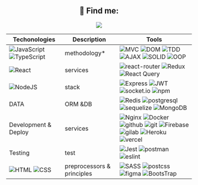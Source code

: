 <h2 align="center">💬 Find me:</h2>
<p align="center" align='right'>
  <a target="_blank"href="https://t.me/imgusev"><img src="https://img.shields.io/badge/Telegram-20232A?style=for-the-badge&logo=telegram" /></a>
</p>

| Techonologies | Description | Tools |
| --- | --- | --- |
| ![JavaScript](https://img.shields.io/badge/JavaScript-20232A?style=for-the-badge&logo=javascript) ![TypeScript](https://img.shields.io/badge/TypeScript-20232A?style=for-the-badge&logo=typescript) | methodology\* | ![MVC](https://img.shields.io/badge/mvc-20232A?style=for-the-badge) ![DOM](https://img.shields.io/badge/dom-20232A?style=for-the-badge) ![TDD](https://img.shields.io/badge/tdd-20232A?style=for-the-badge) ![AJAX](https://img.shields.io/badge/ajax-20232A?style=for-the-badge) ![SOLID](https://img.shields.io/badge/solid-20232A?style=for-the-badge) ![OOP](https://img.shields.io/badge/oop-20232A?style=for-the-badge) |
| ![React](https://img.shields.io/badge/React-20232A?style=for-the-badge&logo=react) | services | ![react-router](https://img.shields.io/badge/React_Router-20232A?style=for-the-badge&logo=react-router) ![Redux](https://img.shields.io/badge/Redux-20232A?style=for-the-badge&logo=redux&logoColor=7749BD) ![React Query](https://img.shields.io/badge/ReactQuery-20232A?style=for-the-badge&logo=reactquery) |
| ![NodeJS](https://img.shields.io/badge/node.js-20232A?style=for-the-badge&logo=node.js) | stack | ![Express](https://img.shields.io/badge/express.js-20232A?style=for-the-badge&logo=express) ![JWT](https://img.shields.io/badge/JWT-20232A?style=for-the-badge&logo=jsonwebtokens) ![socket.io](https://img.shields.io/badge/socket.io-20232A?style=for-the-badge&logo=socket.io) ![npm](https://img.shields.io/badge/npm-20232A?style=for-the-badge&logo=npm) |
| DATA | ORM &DB | ![Redis](https://img.shields.io/badge/redis-20232A?style=for-the-badge&logo=redis&logoColor=red) ![postgresql](https://img.shields.io/badge/postgresql-20232A?style=for-the-badge&logo=postgresql) ![sequelize](https://img.shields.io/badge/Sequelize-20232A?style=for-the-badge&logo=Sequelize) ![MongoDB](https://img.shields.io/badge/MongoDB-20232A?style=for-the-badge&logo=mongodb&logoColor=green) |
| Development & Deploy | services | ![Nginx](https://img.shields.io/badge/nginx-20232A?style=for-the-badge&logo=nginx&logoColor=green) ![Docker](https://img.shields.io/badge/docker-20232A?style=for-the-badge&logo=docker&logoColor=blue) ![github](https://img.shields.io/badge/github-20232A?style=for-the-badge&logo=github) ![git](https://img.shields.io/badge/git-20232A?style=for-the-badge&logo=git) ![Firebase](https://img.shields.io/badge/firebase-20232A?style=for-the-badge&logo=firebase) ![gilab](https://img.shields.io/badge/gitlab-20232A?style=for-the-badge&logo=gitlab) ![Heroku](https://img.shields.io/badge/heroku-20232A?style=for-the-badge&logo=heroku&logoColor=purple) ![vercel](https://img.shields.io/badge/vercel-20232A?style=for-the-badge&logo=vercel) |
| Testing | test | ![Jest](https://img.shields.io/badge/-jest-20232A?style=for-the-badge&logo=jest&logoColor=brown) ![postman](https://img.shields.io/badge/postman-20232A?style=for-the-badge&logo=postman) ![eslint](https://img.shields.io/badge/eslint-20232A?style=for-the-badge&logo=eslint&logoColor=7C7CEA) |
| ![HTML](https://img.shields.io/badge/HTML5-20232A?style=for-the-badge&logo=html5) ![CSS](https://img.shields.io/badge/CSS3-20232A?style=for-the-badge&logo=css3&logoColor=369AD6) | preprocessors & principles | ![SASS](https://img.shields.io/badge/Sass-20232A?style=for-the-badge&logo=sass) ![postcss](https://img.shields.io/badge/postcss-20232A?style=for-the-badge&logo=postcss&logoColor=DD3A0A) ![figma](https://img.shields.io/badge/figma-20232A?style=for-the-badge&logo=figma) ![BootsTrap](https://img.shields.io/badge/Bootstrap-20232A?style=for-the-badge&logo=bootstrap) |

[//]: # ' ![JavaScript](https://img.shields.io/badge/JavaScript-20232A?style=for-the-badge&logo=javascript) '
[//]: # '<!-- ![TypeScript](https://img.shields.io/badge/TypeScript-20232A?style=for-the-badge&logo=typescript) -->'
[//]: # '<!-- ![React](https://img.shields.io/badge/React-20232A?style=for-the-badge&logo=react) -->'
[//]: # '<!-- ![Redux](https://img.shields.io/badge/Redux-20232A?style=for-the-badge&logo=redux&logoColor=7749BD) -->'
[//]: # '<!-- ![React Query](https://img.shields.io/badge/ReactQuery-20232A?style=for-the-badge&logo=reactquery) -->'
[//]: # '<!-- ![react-router](https://img.shields.io/badge/React_Router-20232A?style=for-the-badge&logo=react-router) -->'
[//]: # '<!-- ![HTML](https://img.shields.io/badge/HTML5-20232A?style=for-the-badge&logo=html5) -->'
[//]: # '<!-- ![CSS](https://img.shields.io/badge/CSS3-20232A?style=for-the-badge&logo=css3&logoColor=369AD6) -->'
[//]: # '<!-- ![SASS](https://img.shields.io/badge/Sass-20232A?style=for-the-badge&logo=sass) -->'
[//]: # '<!-- ![postcss](https://img.shields.io/badge/postcss-20232A?style=for-the-badge&logo=postcss&logoColor=DD3A0A) -->'
[//]: # '<!-- ![figma](https://img.shields.io/badge/figma-20232A?style=for-the-badge&logo=figma) -->'
[//]: # '<!-- ![BootsTrap](https://img.shields.io/badge/Bootstrap-20232A?style=for-the-badge&logo=bootstrap) -->'
[//]: # '<!-- ![NodeJS](https://img.shields.io/badge/node.js-20232A?style=for-the-badge&logo=node.js) -->'
[//]: # '<!-- ![Express](https://img.shields.io/badge/express.js-20232A?style=for-the-badge&logo=express) -->'
[//]: # '<!-- ![socket.io](https://img.shields.io/badge/socket.io-20232A?style=for-the-badge&logo=socket.io) -->'
[//]: # '<!-- ![JWT](https://img.shields.io/badge/JWT-20232A?style=for-the-badge&logo=jsonwebtokens) -->'
[//]: # '<!-- ![vercel](https://img.shields.io/badge/vercel-20232A?style=for-the-badge&logo=vercel) -->'
[//]: # '<!-- ![postgresql](https://img.shields.io/badge/postgresql-20232A?style=for-the-badge&logo=postgresql) -->'
[//]: # '<!-- ![sequelize](https://img.shields.io/badge/Sequelize-20232A?style=for-the-badge&logo=Sequelize) -->'
[//]: # '<!-- ![postman](https://img.shields.io/badge/postman-20232A?style=for-the-badge&logo=postman) -->'
[//]: # '<!-- ![eslint](https://img.shields.io/badge/eslint-20232A?style=for-the-badge&logo=eslint&logoColor=7C7CEA) -->'
[//]: # '<!-- ![git](https://img.shields.io/badge/git-20232A?style=for-the-badge&logo=git) -->'
[//]: # '<!-- ![gilab](https://img.shields.io/badge/gitlab-20232A?style=for-the-badge&logo=gitlab) -->'
[//]: # '<!-- ![github](https://img.shields.io/badge/github-20232A?style=for-the-badge&logo=github) -->'
[//]: # '<!-- ![npm](https://img.shields.io/badge/npm-20232A?style=for-the-badge&logo=npm) -->'
